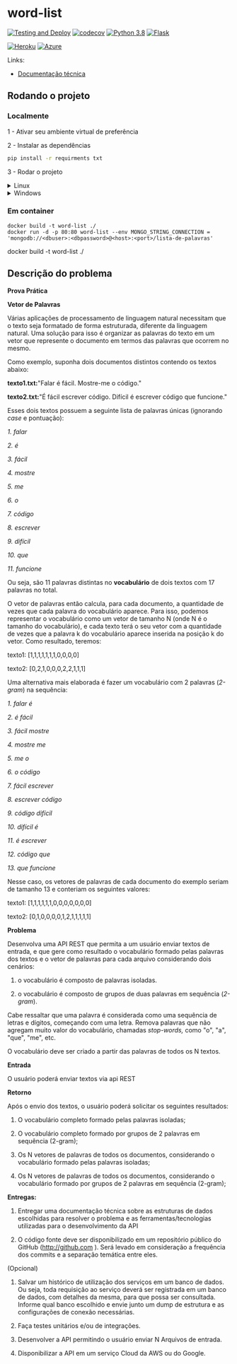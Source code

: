 # word-list

[![Testing and Deploy](https://github.com/robsonpiere/word-list/workflows/Testing%20and%20Deploy/badge.svg?branch=main)](https://github.com/robsonpiere/word-list/actions)
[![codecov](https://codecov.io/gh/robsonpiere/word-list/branch/main/graph/badge.svg?token=DT6HKTDBO4)](https://codecov.io/gh/robsonpiere/word-list)
[![Python 3.8](https://img.shields.io/badge/python-3.8-blue.svg)](https://www.python.org/downloads/release/python-380/)
[![Flask](https://img.shields.io/badge/flask-v1.1.2-green)](https://flask.palletsprojects.com/en/1.1.x/)

[![Heroku](https://img.shields.io/badge/-Heroku-430098?logo=heroku&color=430098&style=for-the-badge)](https://lista-de-palavras.herokuapp.com/docs)
[![Azure](https://img.shields.io/badge/-Azure-008AD7?logo=microsoft&color=008AD7&style=for-the-badge)](https://lista-de-palavras.azurewebsites.net/docs)

Links: 
 - [Documentação técnica](informacoes.pdf)

## Rodando o projeto ##

### Localmente ###


1 - Ativar seu ambiente virtual de preferência

2 - Instalar as dependências

```bash
pip install -r requirments txt
``` 

3 - Rodar o projeto

<details>
  <summary>Linux</summary>
  
```bash
export FLASK_APP=hello.py,
export MONGO_STRING_CONNECTION="mongodb://<dbuser>:<dbpassword>@<host>:<port>/lista-de-palavras"
flask run
``` 
</details>

<details>
  <summary>Windows</summary>
  
```powershell
PS C:\path\to\app> $env:FLASK_APP = "main.py"
PS C:\path\to\app> $env:MONGO_STRING_CONNECTION = "mongodb://<dbuser>:<dbpassword>@<host>:<port>/lista-de-palavras"
PS C:\path\to\app> flask run
``` 
</details>

### Em container ##
```docker
docker build -t word-list ./
docker run -d -p 80:80 word-list --env MONGO_STRING_CONNECTION = 'mongodb://<dbuser>:<dbpassword>@<host>:<port>/lista-de-palavras'
``` 
docker build -t word-list ./

## Descrição do problema ##

**Prova Prática**

**Vetor de Palavras**

Várias aplicações de processamento de linguagem natural necessitam que o texto seja formatado de forma estruturada, diferente da linguagem natural. Uma solução para isso é organizar as palavras do texto em um vetor que represente o documento em termos das palavras que ocorrem no mesmo.

Como exemplo, suponha dois documentos distintos contendo os textos abaixo:

**texto1.txt:**&quot;Falar é fácil. Mostre-me o código.&quot;

**texto2.txt:**&quot;É fácil escrever código. Difícil é escrever código que funcione.&quot;

Esses dois textos possuem a seguinte lista de palavras únicas (ignorando _case_ e pontuação):

_1. falar_

_2. é_

_3. fácil_

_4. mostre_

_5. me_

_6. o_

_7. código_

_8. escrever_

_9. difícil_

_10. que_

_11. funcione_

Ou seja, são 11 palavras distintas no **vocabulário** de dois textos com 17 palavras no total.

O vetor de palavras então calcula, para cada documento, a quantidade de vezes que cada palavra do vocabulário aparece. Para isso, podemos representar o vocabulário como um vetor de tamanho N (onde N é o tamanho do vocabulário), e cada texto terá o seu vetor com a quantidade de vezes que a palavra k do vocabulário aparece inserida na posição k do vetor. Como resultado, teremos:

texto1: [1,1,1,1,1,1,1,0,0,0,0]

texto2: [0,2,1,0,0,0,2,2,1,1,1]

Uma alternativa mais elaborada é fazer um vocabulário com 2 palavras (_2-gram_) na sequência:

_1. falar é_

_2. é fácil_

_3. fácil mostre_

_4. mostre me_

_5. me o_

_6. o código_

_7. fácil escrever_

_8. escrever código_

_9. código difícil_

_10. difícil é_

_11. é escrever_

_12. código que_

_13. que funcione_

Nesse caso, os vetores de palavras de cada documento do exemplo seriam de tamanho 13 e conteriam os seguintes valores:

texto1: [1,1,1,1,1,1,0,0,0,0,0,0,0]

texto2: [0,1,0,0,0,0,1,2,1,1,1,1,1]

**Problema**

Desenvolva uma API REST que permita a um usuário enviar textos de entrada, e que gere como resultado o vocabulário formado pelas palavras dos textos e o vetor de palavras para cada arquivo considerando dois cenários:

1. o vocabulário é composto de palavras isoladas.

2. o vocabulário é composto de grupos de duas palavras em sequência (_2-gram_).

Cabe ressaltar que uma palavra é considerada como uma sequência de letras e dígitos, começando com uma letra. Remova palavras que não agregam muito valor do vocabulário, chamadas _stop-words,_ como &quot;o&quot;, &quot;a&quot;, &quot;que&quot;, &quot;me&quot;, etc.

O vocabulário deve ser criado a partir das palavras de todos os N textos.

**Entrada**

O usuário poderá enviar textos via api REST

**Retorno**

Após o envio dos textos, o usuário poderá solicitar os seguintes resultados:

1. O vocabulário completo formado pelas palavras isoladas;

2. O vocabulário completo formado por grupos de 2 palavras em sequência (2-gram);

3. Os N vetores de palavras de todos os documentos, considerando o vocabulário formado pelas palavras isoladas;

4. Os N vetores de palavras de todos os documentos, considerando o vocabulário formado por grupos de 2 palavras em sequência (2-gram);

**Entregas:**

1. Entregar uma documentação técnica sobre as estruturas de dados escolhidas para resolver o problema e as ferramentas/tecnologias utilizadas para o desenvolvimento da API

2. O código fonte deve ser disponibilizado em um repositório público do GitHub (http://github.com ). Será levado em consideração a frequência dos commits e a separação temática entre eles.

(Opcional)

1. Salvar um histórico de utilização dos serviços em um banco de dados. Ou seja, toda requisição ao serviço deverá ser registrada em um banco de dados, com detalhes da mesma, para que possa ser consultada. Informe qual banco escolhido e envie junto um dump de estrutura e as configurações de conexão necessárias.

2. Faça testes unitários e/ou de integrações.

3. Desenvolver a API permitindo o usuário enviar N Arquivos de entrada.

4. Disponibilizar a API em um serviço Cloud da AWS ou do Google.

